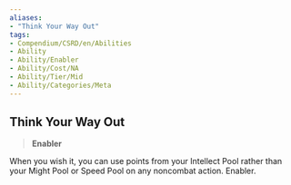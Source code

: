 ```yaml
---
aliases:
- "Think Your Way Out"
tags:
- Compendium/CSRD/en/Abilities
- Ability
- Ability/Enabler
- Ability/Cost/NA
- Ability/Tier/Mid
- Ability/Categories/Meta
---
```


  
## Think Your Way Out  
>**Enabler**
  
When you wish it, you can use points from your Intellect Pool rather than your Might Pool or Speed Pool on any noncombat action. Enabler.